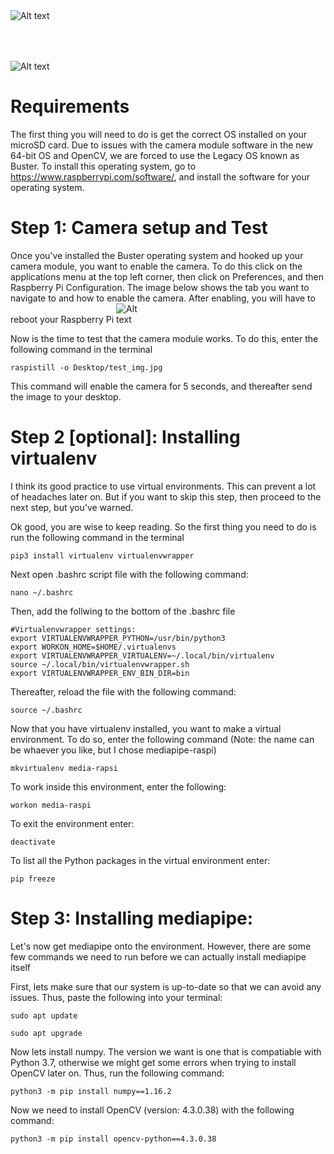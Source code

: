 <img
  src="https://camo.githubusercontent.com/30cdd34ec996c7ef9ad50fa02379e02738d27979e5aa7839899fb9e03fe65a4d/68747470733a2f2f6d65646961706970652e6465762f696d616765732f6d65646961706970655f736d616c6c2e706e67"
  alt="Alt text"
  title="Optional title"
  style="display: inline-block; margin:50px auto; max-width: 300px"> 

<img
  src= "https://www.raspberrypi.com/app/uploads/2017/06/Powered-by-Raspberry-Pi-Logo_Outline-Colour-Screen-500x153.png"
  alt="Alt text"
  title="Optional title"
  style="verical-align:right">


# Requirements
  The first thing you will need to do is get the correct OS installed on your microSD card. Due to issues with the camera module software in the new 64-bit OS and OpenCV, we are forced to use the Legacy OS known as Buster. To install this operating system, go to https://www.raspberrypi.com/software/, and install the software for your operating system.

# Step 1: Camera setup and Test
  Once you've installed the Buster operating system and hooked up your camera module, you want to enable the camera. To do this click on the applications menu at the top left corner, then click on Preferences, and then Raspberry Pi Configuration. The image below shows the tab you want to navigate to and how to enable the camera. After enabling, you will have to reboot your Raspberry Pi
  <img
  src= "https://imageio.forbes.com/specials-images/imageserve/60499cd3edb82cbf47c586e3/This-sand-dune--known-as-Dingo-Gap--was-crossed-by-Mars-Curiosity-in-2014-/960x0.jpg?format=jpg&width=960"
  alt="Alt text"
  title="Optional title"
  style="auto; max-width: 50px">
  
Now is the time to test that the camera module works. To do this, enter the following command in the terminal

```
raspistill -o Desktop/test_img.jpg
```
This command will enable the camera for 5 seconds, and thereafter send the image to your desktop.

# Step 2 [optional]: Installing virtualenv 


I think its good practice to use virtual environments. This can prevent a lot of headaches later on. But if you want to skip this step, then proceed to the next step, but you've warned.

Ok good, you are wise to keep reading. So the first thing you need to do is run the following command in the terminal 

```
pip3 install virtualenv virtualenvwrapper
```

Next open .bashrc script file with the following command:

```
nano ~/.bashrc
```

Then, add the follwing to the bottom of the .bashrc file

```
#Virtualenvwrapper settings:
export VIRTUALENVWRAPPER_PYTHON=/usr/bin/python3
export WORKON_HOME=$HOME/.virtualenvs
export VIRTUALENVWRAPPER_VIRTUALENV=~/.local/bin/virtualenv
source ~/.local/bin/virtualenvwrapper.sh
export VIRTUALENVWRAPPER_ENV_BIN_DIR=bin
```

Thereafter, reload the file with the following command:

```
source ~/.bashrc
```
Now that you have virtualenv installed, you want to make a virtual environment. To do so, enter the following command (Note: the name can be whaever you like, but I chose mediapipe-raspi)

```
mkvirtualenv media-rapsi
```

To work inside this environment, enter the following:

```
workon media-raspi

```
To exit the environment enter:

```
deactivate
```

To list all the Python packages in the virtual environment enter:

```
pip freeze
```
# Step 3: Installing mediapipe:
Let's now get mediapipe onto the environment. However, there are some few commands we need to run before we can actually install mediapipe itself

First, lets make sure that our system is up-to-date so that we can avoid any issues. Thus, paste the following into your terminal:

```
sudo apt update
```

```
sudo apt upgrade
```

Now lets install numpy. The version we want is one that is compatiable with Python 3.7, otherwise we might get some errors when trying to install OpenCV later on. Thus, run the following command:

```
python3 -m pip install numpy==1.16.2
```

Now we need to install OpenCV (version: 4.3.0.38) with the following command:

```
python3 -m pip install opencv-python==4.3.0.38
```



